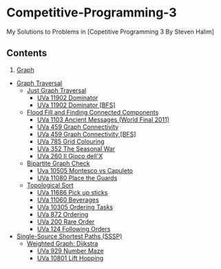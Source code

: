 # Competitive-Programming-3
 My Solutions to Problems in [Copetitive Programming 3 By Steven Halim]

## Contents
 1. [Graph](4-Graph)
   - [Graph Traversal](4-Graph/Graph-Traversal)
     - [Just Graph Traversal](4-Graph/Graph-Traversal/Just-Graph-Traversal)
       - [UVa 11902 Dominator](4-Graph/Graph-Traversal/Just-Graph-Traversal/UVa-11902-Dominator.cpp)
       - [UVa 11902 Dominator [BFS]](4-Graph/Graph-Traversal/Just-Graph-Traversal/UVa-11902-Dominator[BFS].cpp)
     - [Flood Fill and Finding Connected Components](4-Graph/Graph-Traversal/FloodFill-Finding-Connected-Components)
       - [UVa 1103 Ancient Messages (World Final 2011)](4-Graph/Graph-Traversal/FloodFill-Finding-Connected-Components/UVa-1103-Ancient-Messages[ICPC'11].cpp)
       - [UVa 459 Graph Connectivity](4-Graph/Graph-Traversal/FloodFill-Finding-Connected-Components/UVa-459-GraphConnectivity.cpp)
       - [UVa 459 Graph Connectivity [BFS]](4-Graph/Graph-Traversal/FloodFill-Finding-Connected-Components/UVa-459-Graph-Connectivity[BFS].cpp)
       - [UVa 785 Grid Colouring](4-Graph/Graph-Traversal/FloodFill-Finding-Connected-Components/UVa-785-Grid-Colouring.cpp)
       - [UVa 352 The Seasonal War](4-Graph/Graph-Traversal/FloodFill-Finding-Connected-Components/UVa-352-The-Seasonal-War.cpp)
       - [UVa 260 Il Gioco dell'X](4-Graph/Graph-Traversal/FloodFill-Finding-Connected-Components/UVa-260-Il-Gioco-dell'X.cpp)
     - [Bipartite Graph Check](4-Graph/Graph-Traversal/Bipartite-Graph-Check)
       - [Uva 10505 Montesco vs Capuleto](4-Graph/Graph-Traversal/Bipartite-Graph-Check/Uva-10505-MontescovsCapuleto.cpp)
       - [UVa 11080 Place the Guards](4-Graph/Graph-Traversal/Bipartite-Graph-Check/UVa-11080-Place-the-Guards.cpp)
     - [Topological Sort](4-Graph/Graph-Traversal/Topological-Sort)
       - [UVa 11686 Pick up sticks](4-Graph/Graph-Traversal/Topological-Sort/UVa-11686-Pick-up-sticks.cpp)
       - [UVa 11060 Beverages](4-Graph/Graph-Traversal/Topological-Sort/UVa-11060-Beverages.cpp)
       - [UVa 10305 Ordering Tasks](4-Graph/Graph-Traversal/Topological-Sort/UVa-10305-Ordering-Tasks.cpp)
       - [UVa 872 Ordering](4-Graph/Graph-Traversal/Topological-Sort/UVa-872-Ordering.cpp)
       - [UVa 200 Rare Order](4-Graph/Graph-Traversal/Topological-Sort/UVa-200-Rare-Order.cpp)
       - [UVa 124 Following Orders](4-Graph/Graph-Traversal/Topological-Sort/UVa-124-Following-Orders.cpp)
   - [Single-Source Shortest Paths (SSSP)](4-Graph/Single-Source-Shortest-Paths-(SSSP))
     - [Weighted Graph: Dijkstra](4-Graph/Single-Source-Shortest-Paths-(SSSP)/Weighted-Graph-Dijkstra)
       - [UVa 929 Number Maze](4-Graph/Single-Source-Shortest-Paths-(SSSP)/Weighted-Graph-Dijkstra/UVa-929-Number-Maze.cpp)
       - [UVa 10801 Lift Hopping](4-Graph/Single-Source-Shortest-Paths-(SSSP)/Weighted-Graph-Dijkstra/UVa-10801-Lift-Hopping[Dijkstra-MPSP].cpp)
